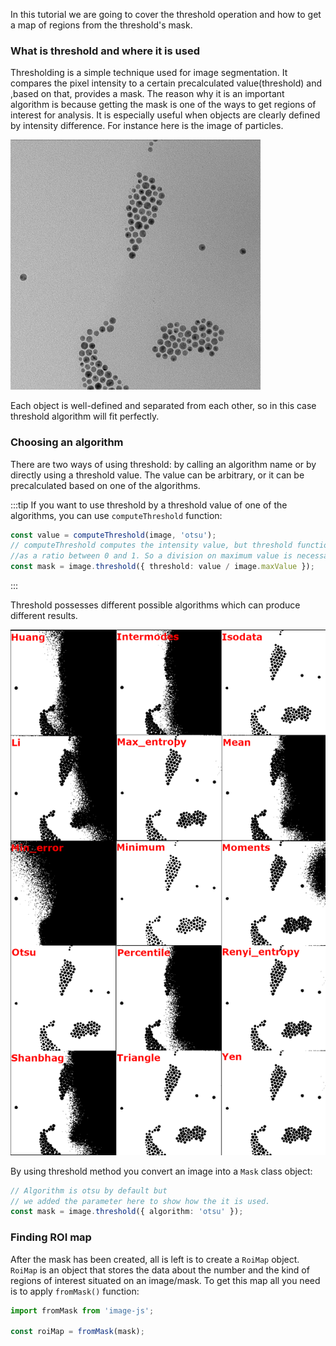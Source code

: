 In this tutorial we are going to cover the threshold operation and how to get a map of regions from the threshold's mask.

### What is threshold and where it is used

Thresholding is a simple technique used for image segmentation. It compares the pixel intensity to a certain precalculated value(threshold) and ,based on that, provides a mask.
The reason why it is an important algorithm is because getting the mask is one of the ways to get regions of interest for analysis. It is especially useful when objects are clearly defined by intensity difference. For instance here is the image of particles.

![Particles image](greys.png)

Each object is well-defined and separated from each other, so in this case threshold algorithm will fit perfectly.

### Choosing an algorithm

There are two ways of using threshold: by calling an algorithm name or by directly using a threshold value. The value can be arbitrary, or it can be precalculated based on one of the algorithms.

:::tip
If you want to use threshold by a threshold value of one of the algorithms, you can use `computeThreshold` function:

```ts
const value = computeThreshold(image, 'otsu');
// computeThreshold computes the intensity value, but threshold function accepts it
//as a ratio between 0 and 1. So a division on maximum value is necessary.
const mask = image.threshold({ threshold: value / image.maxValue });
```

:::

Threshold possesses different possible algorithms which can produce different results.

![](./MaskCombosThreshold.png)

By using threshold method you convert an image into a `Mask` class object:

```ts
// Algorithm is otsu by default but
// we added the parameter here to show how the it is used.
const mask = image.threshold({ algorithm: 'otsu' });
```

### Finding ROI map

After the mask has been created, all is left is to create a `RoiMap` object. `RoiMap` is an object that stores the data about the number and the kind of regions of interest situated on an image/mask.
To get this map all you need is to apply `fromMask()` function:

```ts
import fromMask from 'image-js';

const roiMap = fromMask(mask);
```
